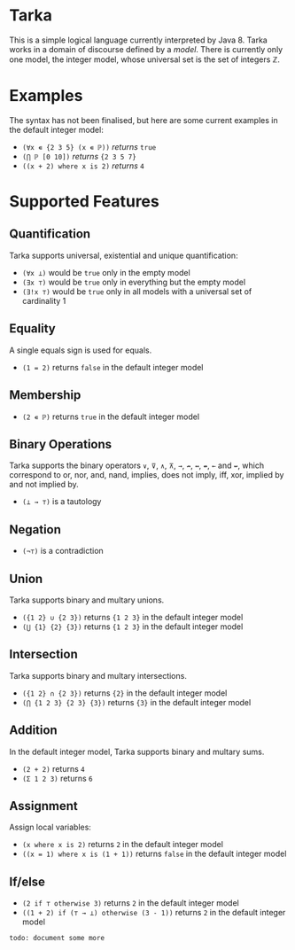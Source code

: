 Tarka
=====
This is a simple logical language currently interpreted by Java 8.  Tarka works in a domain of discourse defined by a _model_.  There is currently only one model, the integer model, whose universal set is the set of integers ℤ.

Examples
========
The syntax has not been finalised, but here are some current examples in the default integer model:

- `(∀x ∊ {2 3 5} (x ∊ ℙ))` _returns_ `true`
- `(⋂ ℙ [0 10])` _returns_ `{2 3 5 7}`
- `((x + 2) where x is 2)` _returns_ `4`

Supported Features
==================
Quantification
--------------
Tarka supports universal, existential and unique quantification:
- `(∀x ⊥)` would be `true` only in the empty model
- `(∃x ⊤)` would be `true` only in everything but the empty model
- `(∃!x ⊤)` would be `true` only in all models with a universal set of cardinality 1

Equality
--------
A single equals sign is used for equals.

- `(1 = 2)` returns `false` in the default integer model

Membership
----------
- `(2 ∊ ℙ)` returns `true` in the default integer model

Binary Operations
-----------------
Tarka supports the binary operators `∨`, `⊽`, `∧`, `⊼`, `→`, `↛`, `↔`, `↮`, `←` and `↚`, which correspond to or, nor, and, nand, implies, does not imply, iff, xor, implied by and not implied by.

- `(⊥ → ⊤)` is a tautology

Negation
--------
- `(¬⊤)` is a contradiction

Union
-----
Tarka supports binary and multary unions.

- `({1 2} ∪ {2 3})` returns `{1 2 3}` in the default integer model
- `(⋃ {1} {2} {3})` returns `{1 2 3}` in the default integer model

Intersection
------------
Tarka supports binary and multary intersections.

- `({1 2} ∩ {2 3})` returns `{2}` in the default integer model
- `(⋂ {1 2 3} {2 3} {3})` returns `{3}` in the default integer model

Addition
--------
In the default integer model, Tarka supports binary and multary sums.

- `(2 + 2)` returns `4`
- `(Σ 1 2 3)` returns `6`

Assignment
----------
Assign local variables:

- `(x where x is 2)` returns `2` in the default integer model
- `((x = 1) where x is (1 + 1))` returns `false` in the default integer model

If/else
-------
- `(2 if ⊤ otherwise 3)` returns `2` in the default integer model
- `((1 + 2) if (⊤ → ⊥) otherwise (3 - 1))` returns `2` in the default integer model

`todo: document some more`
